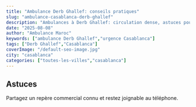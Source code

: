 ```yaml
---
title: "Ambulance Derb Ghallef: conseils pratiques"
slug: "ambulance-casablanca-derb-ghallef"
description: "Ambulances à Derb Ghallef: circulation dense, astuces pour localiser rapidement le patient."
date: "2025-08-08"
author: "Ambulance Maroc"
keywords: ["ambulance Derb Ghallef","urgence Casablanca"]
tags: ["Derb Ghallef","Casablanca"]
coverImage: "/default-seo-image.jpg"
city: "casablanca"
categories: ["toutes-les-villes","casablanca"]
---
```


## Astuces

Partagez un repère commercial connu et restez joignable au téléphone.
